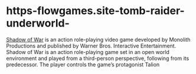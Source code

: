 # https-flowgames.site-tomb-raider-underworld-
[Shadow of War](https://flowgames.site/tomb-raider-underworld/) is an action role-playing video game developed by Monolith Productions and published by Warner Bros. Interactive Entertainment. Shadow of War is an action role-playing game set in an open world environment and played from a third-person perspective, following from its predecessor. The player controls the game’s protagonist Talion
